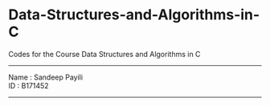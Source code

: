 # Data-Structures-and-Algorithms-in-C
Codes for the Course Data Structures and Algorithms in C
***
Name : Sandeep Payili \
ID   : B171452
***
